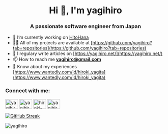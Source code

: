 <h1 align="center">Hi 👋, I'm yagihiro</h1>
<h3 align="center">A passionate software engineer from Japan</h3>

- 🔭 I’m currently working on [HitoHana](https://hitohana.tokyo/)
- 👨‍💻 All of my projects are available at [https://github.com/yagihiro?tab=repositories](https://github.com/yagihiro?tab=repositories)
- 📝 I regulary write articles on [https://yagihiro.net/](https://yagihiro.net/)
- 📫 How to reach me **yagihiro@gmail.com**
- 📄 Know about my experiences [https://www.wantedly.com/id/hiroki_yagita](https://www.wantedly.com/id/hiroki_yagita)

<p align="left">
<h3 align="left">Connect with me:</h3>
<a href="https://twitter.com/yagihiro" target="blank"><img align="center" src="https://cdn.jsdelivr.net/npm/simple-icons@3.0.1/icons/twitter.svg" alt="yagihiro" height="30" width="40" /></a>
<a href="https://linkedin.com/in/yagihiro" target="blank"><img align="center" src="https://cdn.jsdelivr.net/npm/simple-icons@3.0.1/icons/linkedin.svg" alt="yagihiro" height="30" width="40" /></a>
<a href="https://stackoverflow.com/users/hiroki-yagita" target="blank"><img align="center" src="https://cdn.jsdelivr.net/npm/simple-icons@3.0.1/icons/stackoverflow.svg" alt="hiroki-yagita" height="30" width="40" /></a>
<a href="https://fb.com/yagihiro" target="blank"><img align="center" src="https://cdn.jsdelivr.net/npm/simple-icons@3.0.1/icons/facebook.svg" alt="yagihiro" height="30" width="40" /></a>
</p>

[![GitHub Streak](http://github-readme-streak-stats.herokuapp.com?user=yagihiro&theme=tokyonight_duo)](https://git.io/streak-stats)
<p><img align="left" src="https://github-readme-stats.vercel.app/api/top-langs/?username=yagihiro&layout=compact" alt="yagihiro" /></p>
